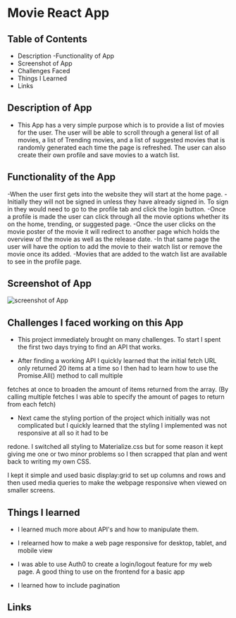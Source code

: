 # Movie React App

## Table of Contents
- Description
-Functionality of App
- Screenshot of App
- Challenges Faced
- Things I Learned
- Links


## Description of App
- This App has a very simple purpose which is to provide a list of movies for the user. The user will be able to scroll through a general list of all movies, a list of Trending movies, and a list of suggested movies that is randomly generated each time the page is refreshed. The user can also create their own profile and save movies to a watch list.

## Functionality of the App
-When the user first gets into the website they will start at the home page.
-Initially they will not be signed in unless they have already signed in. To sign in they would need to go to the profile tab and click the login button.
-Once a profile is made the user can click through all the movie options whether its on the home, trending, or suggested page. 
-Once the user clicks on the movie poster of the movie it will redirect to another page which holds the overview of the movie as well as the release date.
-In that  same page the user will have the option to add the movie to their watch list or remove the movie once its added.
-Movies that are added to the watch list are available to see in the profile page.


## Screenshot of App
![screenshot of App](FinalProjectGif.gif)


## Challenges I faced working on this App

- This project immediately brought on many challenges. To start I spent the first two days trying to find an API that works.

- After finding a working API I quickly learned that the initial fetch URL only returned 20 items at a time so I then had to learn how to use the Promise.All() method to call multiple

fetches at once to broaden the amount of items returned from the array. (By calling multiple fetches I was able to specify the amount of pages to return from each fetch)

- Next came the styling portion of the project which initially was not complicated but I quickly learned that the styling I implemented was not responsive at all so it had to be 

redone. I switched all styling to Materialize.css but for some reason it kept giving me one or two minor problems so I then scrapped that plan and went back to writing my own CSS. 

I kept it simple and used basic display:grid to set up columns and rows and then used media queries to make the webpage responsive when viewed on smaller screens.

## Things I learned

- I learned much more about API's and how to manipulate them.

- I relearned how to make a web page responsive for desktop, tablet, and mobile view

- I was able to use Auth0 to create a login/logout feature for my web page. A good thing to use on the frontend for a basic app

- I learned how to include pagination

## Links






